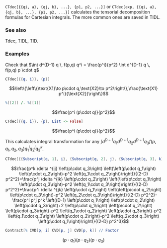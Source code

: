`CTdec[{{qi, a}, {qj, b}, ...}, {p1, p2, ...}]` or `CTdec[exp, {{qi, a}, {qj, b}, ...}, {p1, p2, ...}]` calculates the tensorial decomposition formulas for Cartesian integrals. The more common ones are saved in TIDL.

### See also

[Tdec](Tdec), [TIDL](TIDL), [TID](TID).

### Examples

Check that $\int d^{D-1} q \, f(p,q) q^i =  \frac{p^i}{p^2} \int d^{D-1} q \, f(p,q) p \cdot q$

```mathematica
CTdec[{{q, i}}, {p}]
```

$$\left\{\left\{\text{X1}\to p\cdot q,\text{X2}\to p^2\right\},\frac{\text{X1} p^i}{\text{X2}}\right\}$$

```mathematica
%[[2]] /. %[[1]]
```

$$\frac{p^i (p\cdot q)}{p^2}$$

```mathematica
CTdec[{{q, i}}, {p}, List -> False]
```

$$\frac{p^i (p\cdot q)}{p^2}$$

This calculates integral transformation for any $\int d^{D-1} q_1 d^{D-1} q_2 d^{D-1} q_3 f (p, q_1, q_2, q_3) q_1^i q_2^j q_3^k$.

```mathematica
CTdec[{{Subscript[q, 1], i}, {Subscript[q, 2], j}, {Subscript[q, 3], k}}, {p}, List -> False]
```

$$\frac{p^k \delta ^{ij} \left(p\cdot q_3\right) \left(\left(p\cdot q_1\right) \left(p\cdot q_2\right)-p^2 \left(q_1\cdot q_2\right)\right)}{(2-D) p^2^2}+\frac{p^j \delta ^{ik} \left(p\cdot q_2\right) \left(\left(p\cdot q_1\right) \left(p\cdot q_3\right)-p^2 \left(q_1\cdot q_3\right)\right)}{(2-D) p^2^2}+\frac{p^i \delta ^{jk} \left(p\cdot q_1\right) \left(\left(p\cdot q_2\right) \left(p\cdot q_3\right)-p^2 \left(q_2\cdot q_3\right)\right)}{(2-D) p^2^2}-\frac{p^i p^j p^k \left((D-1) \left(p\cdot q_1\right) \left(p\cdot q_2\right) \left(p\cdot q_3\right)+2 \left(p\cdot q_1\right) \left(p\cdot q_2\right) \left(p\cdot q_3\right)-p^2 \left(q_1\cdot q_2\right) \left(p\cdot q_3\right)-p^2 \left(q_1\cdot q_3\right) \left(p\cdot q_2\right)-p^2 \left(q_2\cdot q_3\right) \left(p\cdot q_1\right)\right)}{(2-D) p^2^3}$$

```mathematica
Contract[% CVD[p, i] CVD[p, j] CVD[p, k]] // Factor
```

$$\left(p\cdot q_1\right) \left(p\cdot q_2\right) \left(p\cdot q_3\right)$$